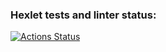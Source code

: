 ### Hexlet tests and linter status:
[![Actions Status](https://github.com/Moonysen/frontend-project-44/workflows/hexlet-check/badge.svg)](https://github.com/Moonysen/frontend-project-44/actions)